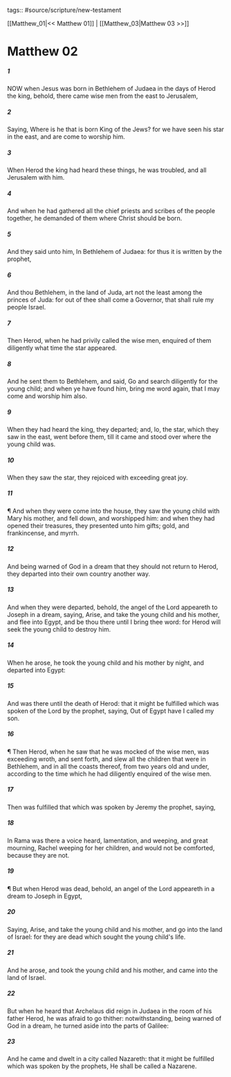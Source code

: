 tags:: #source/scripture/new-testament

[[Matthew_01|<< Matthew 01]] | [[Matthew_03|Matthew 03 >>]]

# Matthew 02

##### 1

NOW when Jesus was born in Bethlehem of Judaea in the days of Herod the king, behold, there came wise men from the east to Jerusalem,

##### 2

Saying, Where is he that is born King of the Jews? for we have seen his star in the east, and are come to worship him.

##### 3

When Herod the king had heard these things, he was troubled, and all Jerusalem with him.

##### 4

And when he had gathered all the chief priests and scribes of the people together, he demanded of them where Christ should be born.

##### 5

And they said unto him, In Bethlehem of Judaea: for thus it is written by the prophet,

##### 6

And thou Bethlehem, in the land of Juda, art not the least among the princes of Juda: for out of thee shall come a Governor, that shall rule my people Israel.

##### 7

Then Herod, when he had privily called the wise men, enquired of them diligently what time the star appeared.

##### 8

And he sent them to Bethlehem, and said, Go and search diligently for the young child; and when ye have found him, bring me word again, that I may come and worship him also.

##### 9

When they had heard the king, they departed; and, lo, the star, which they saw in the east, went before them, till it came and stood over where the young child was.

##### 10

When they saw the star, they rejoiced with exceeding great joy.

##### 11

¶ And when they were come into the house, they saw the young child with Mary his mother, and fell down, and worshipped him: and when they had opened their treasures, they presented unto him gifts; gold, and frankincense, and myrrh.

##### 12

And being warned of God in a dream that they should not return to Herod, they departed into their own country another way.

##### 13

And when they were departed, behold, the angel of the Lord appeareth to Joseph in a dream, saying, Arise, and take the young child and his mother, and flee into Egypt, and be thou there until I bring thee word: for Herod will seek the young child to destroy him.

##### 14

When he arose, he took the young child and his mother by night, and departed into Egypt:

##### 15

And was there until the death of Herod: that it might be fulfilled which was spoken of the Lord by the prophet, saying, Out of Egypt have I called my son.

##### 16

¶ Then Herod, when he saw that he was mocked of the wise men, was exceeding wroth, and sent forth, and slew all the children that were in Bethlehem, and in all the coasts thereof, from two years old and under, according to the time which he had diligently enquired of the wise men.

##### 17

Then was fulfilled that which was spoken by Jeremy the prophet, saying,

##### 18

In Rama was there a voice heard, lamentation, and weeping, and great mourning, Rachel weeping for her children, and would not be comforted, because they are not.

##### 19

¶ But when Herod was dead, behold, an angel of the Lord appeareth in a dream to Joseph in Egypt,

##### 20

Saying, Arise, and take the young child and his mother, and go into the land of Israel: for they are dead which sought the young child's life.

##### 21

And he arose, and took the young child and his mother, and came into the land of Israel.

##### 22

But when he heard that Archelaus did reign in Judaea in the room of his father Herod, he was afraid to go thither: notwithstanding, being warned of God in a dream, he turned aside into the parts of Galilee:

##### 23

And he came and dwelt in a city called Nazareth: that it might be fulfilled which was spoken by the prophets, He shall be called a Nazarene.
